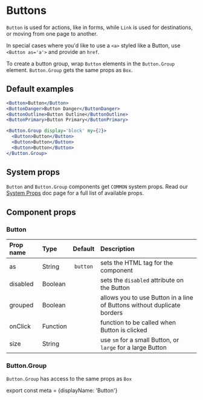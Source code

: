 # Buttons


`Button` is used for actions, like in forms, while `Link` is used for destinations, or moving from one page to another.

In special cases where you'd like to use a `<a>` styled like a Button, use `<Button as='a'>` and provide an `href`.

To create a button group, wrap `Button` elements in the `Button.Group` element. `Button.Group` gets the same props as `Box`.

## Default examples

```.jsx
<Button>Button</Button>
<ButtonDanger>Button Danger</ButtonDanger>
<ButtonOutline>Button Outline</ButtonOutline>
<ButtonPrimary>Button Primary</ButtonPrimary>

<Button.Group display='block' my={2}>
  <Button>Button</Button>
  <Button>Button</Button>
  <Button>Button</Button>
</Button.Group>
```

## System props

`Button` and `Button.Group` components get `COMMON` system props. Read our [System Props](/components/docs/system-props) doc page for a full list of available props.

## Component props

### Button
| Prop name | Type | Default | Description |
| :- | :- | :-: | :- |
| as | String | `button` | sets the HTML tag for the component |
| disabled | Boolean |  | sets the `disabled` attribute on the Button |
| grouped | Boolean | | allows you to use Button in a line of Buttons without duplicate borders |
| onClick | Function | | function to be called when Button is clicked |
| size | String | | use `sm` for a small Button, or `large` for a large Button

### Button.Group
`Button.Group` has access to the same props as `Box`


export const meta = {displayName: 'Button'}
